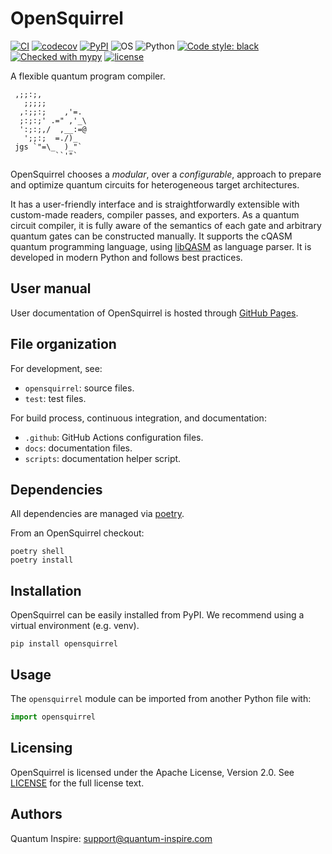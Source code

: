 # OpenSquirrel

[![CI](https://github.com/QuTech-Delft/OpenSquirrel/workflows/Tests/badge.svg)](https://github.com/qutech-delft/OpenSquirrel/actions)
[![codecov](https://img.shields.io/codecov/c/github/QuTech-Delft/OpenSquirrel?style=flat-square&logo=codecov)](https://codecov.io/gh/QuTech-Delft/OpenSquirrel)
[![PyPI](https://badgen.net/pypi/v/OpenSquirrel)](https://pypi.org/project/OpenSquirrel/)
![OS](https://img.shields.io/badge/os-linux%20%7C%20macos%20%7C%20windows-blue?style=flat-square)
![Python](https://img.shields.io/badge/python-3.9%20%7C%203.10%20%7C%203.11%20%7C%203.12-blue.svg)
[![Code style: black](https://img.shields.io/badge/code%20style-black-000000.svg)](https://github.com/psf/black)
[![Checked with mypy](http://www.mypy-lang.org/static/mypy_badge.svg)](http://mypy-lang.org/)
[![license](https://img.shields.io/badge/License-Apache_2.0-blue.svg)](https://opensource.org/licenses/Apache-2.0)

A flexible quantum program compiler.

```
 ,;;:;,
   ;;;;;
  ,:;;:;    ,'=.
  ;:;:;' .=" ,'_\
  ':;:;,/  ,__:=@
   ';;:;  =./)_
 jgs `"=\_  )_"`
          ``'"`
```

OpenSquirrel chooses a _modular_, over a _configurable_, approach to prepare and optimize quantum circuits for heterogeneous target architectures.

It has a user-friendly interface and is straightforwardly extensible with custom-made readers, compiler passes, and exporters.
As a quantum circuit compiler, it is fully aware of the semantics of each gate and arbitrary quantum gates can be constructed manually.
It supports the cQASM quantum programming language, using [libQASM](https://github.com/QuTech-Delft/libqasm) as language parser.
It is developed in modern Python and follows best practices.

## User manual

User documentation of OpenSquirrel is hosted through [GitHub Pages](https://QuTech-Delft.github.io/OpenSquirrel/).

## File organization

For development, see:

- `opensquirrel`: source files.
- `test`: test files.

For build process, continuous integration, and documentation:

- `.github`: GitHub Actions configuration files.
- `docs`: documentation files.
- `scripts`: documentation helper script.

## Dependencies

All dependencies are managed via [poetry](https://python-poetry.org/).

From an OpenSquirrel checkout:

```shell
poetry shell
poetry install
```

## Installation

OpenSquirrel can be easily installed from PyPI.
We recommend using a virtual environment (e.g. venv).

```shell
pip install opensquirrel
```

## Usage

The `opensquirrel` module can be imported from another Python file with:

```python
import opensquirrel
```

## Licensing

OpenSquirrel is licensed under the Apache License, Version 2.0. See
[LICENSE](https://github.com/QuTech-Delft/OpenSquirrel/blob/master/LICENSE.md) for the full
license text.

## Authors

Quantum Inspire: [support@quantum-inspire.com](mailto:"support@quantum-inspire.com")
